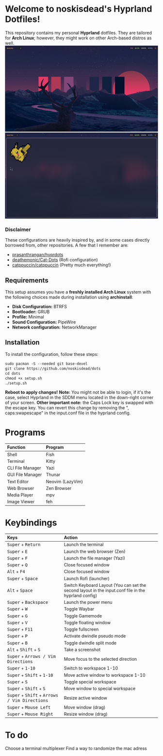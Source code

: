 # Welcome to noskisdead's Hyprland Dotfiles!

This repository contains my personal **Hyprland** dotfiles. They are tailored for **Arch Linux**; however, they might work on other Arch-based distros as well.
![Home!](https://raw.githubusercontent.com/noskisdead/dots/refs/heads/master/assets/home.png)
![Terminal!](https://raw.githubusercontent.com/noskisdead/dots/refs/heads/master/assets/terminal.png)

### Disclaimer
These configurations are heavily inspired by, and in some cases directly borrowed from, other repositories.
A few that I remember are:
- [prasanthrangan/hyprdots](https://github.com/prasanthrangan/hyprdots)
- [deathemonic/Cat-Dots](https://github.com/deathemonic/Cat-Dots) (Rofi configuration)
- [catppuccin/catppuccin](https://github.com/catppuccin/catppuccin) (Pretty much everything!)

## Requirements

This setup assumes you have a **freshly installed Arch Linux** system with the following choices made during installation using **archinstall**:

- **Disk Configuration:** BTRFS
- **Bootloader:** GRUB
- **Profile:** Minimal
- **Sound Configuration:** PipeWire
- **Network configuration:** NetworkManager

## Installation

To install the configuration, follow these steps:

   ```
   sudo pacman -S --needed git base-devel
   git clone https://github.com/noskisdead/dots
   cd dots
   chmod +x setup.sh
   ./setup.sh
   ```
**Reboot to apply changes!**
**Note:** You might not be able to login, if it's the case, select Hyprland in the SDDM menu located in the down-right corner of your screen.
**Other important note:** the Caps Lock key is swapped with the escape key. You can revert this change by removing the ", caps:swapescape" in the input.conf file in the hyprland config.
# Programs
| Function | Program |
| :--- | :--- |
| Shell | Fish |
| Terminal | Kitty |
| CLI File Manager | Yazi |
| GUI File Manager | Thunar |
| Text Editor | Neovim (LazyVim) |
| Web Browser | Zen Browser |
| Media Player | mpv |
| Image Viewer | feh |

# Keybindings
| Keys | Action |
| :--- | :--- |
| <kbd>Super</kbd> + <kbd>Return</kbd> | Launch the terminal |
| <kbd>Super</kbd> + <kbd>E</kbd> | Launch the web browser (Zen) |
| <kbd>Super</kbd> + <kbd>F</kbd> | Launch the file manager (Yazi) |
| <kbd>Super</kbd> + <kbd>Q</kbd> | Close focused window |
| <kbd>Alt</kbd> + <kbd>F4</kbd> | Close focused window |
| <kbd>Super</kbd> + <kbd>Space</kbd> | Launch Rofi (launcher) |
| <kbd>Alt</kbd> + <kbd>Space</kbd> | Switch Keyboard Layout (You can set the second layout in the input.conf file in the hyprland config) |
| <kbd>Super</kbd> + <kbd>Backspace</kbd> | Launch the power menu |
| <kbd>Super</kbd> + <kbd>W</kbd> | Toggle Waybar |
| <kbd>Super</kbd> + <kbd>G</kbd> | Toggle Gamemode |
| <kbd>Super</kbd> + <kbd>V</kbd> | Toggle floating window |
| <kbd>Super</kbd> + <kbd>F11</kbd> | Toggle fullscreen |
| <kbd>Super</kbd> + <kbd>P</kbd> | Activate dwindle pseudo mode |
| <kbd>Super</kbd> + <kbd>B</kbd> | Toggle dwindle split mode |
| <kbd>Alt</kbd> + <kbd>Shift</kbd> + <kbd>S</kbd> | Take a screenshot |
| <kbd>Super</kbd> + <kbd>Arrows / Vim Directions</kbd> | Move focus to the selected direction |
| <kbd>Super</kbd> + <kbd>1-10</kbd> | Switch to workspace 1-10 |
| <kbd>Super</kbd> + <kbd>Shift</kbd> + <kbd>1-10</kbd> | Move active window to workspace 1-10 |
| <kbd>Super</kbd> + <kbd>S</kbd> | Toggle special workspace |
| <kbd>Super</kbd> + <kbd>Shift</kbd> + <kbd>S</kbd> | Move window to special workspace |
| <kbd>Super</kbd> + <kbd>Shift</kbd> + <kbd>Arrows / Vim Directions</kbd> | Resize active window |
| <kbd>Super</kbd> + <kbd>Mouse Left</kbd> | Move window (drag) |
| <kbd>Super</kbd> + <kbd>Mouse Right</kbd> | Resize window (drag) |

# To do
Choose a terminal multiplexer
Find a way to randomize the mac adress
